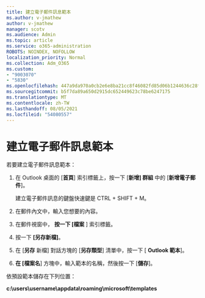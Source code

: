 ```yaml
---
title: 建立電子郵件訊息範本
ms.author: v-jmathew
author: v-jmathew
manager: scotv
ms.audience: Admin
ms.topic: article
ms.service: o365-administration
ROBOTS: NOINDEX, NOFOLLOW
localization_priority: Normal
ms.collection: Adm_O365
ms.custom:
- "9003070"
- "5830"
ms.openlocfilehash: 447a9da970a0cb2e6e8ba21cc8f46082fd85d06b1244636c28fdebc2d911531d
ms.sourcegitcommit: b5f7da89a650d2915dc652449623c78be6247175
ms.translationtype: MT
ms.contentlocale: zh-TW
ms.lasthandoff: 08/05/2021
ms.locfileid: "54080557"
---
```

# <a name="create-an-email-message-template"></a>建立電子郵件訊息範本

若要建立電子郵件訊息範本：

1. 在 Outlook 桌面的 [**首頁**] 索引標籤上，按一下 [**新增] 群組** 中的 [**新增電子郵件**]。

    建立電子郵件訊息的鍵盤快速鍵是 CTRL + SHIFT + M。

2. 在郵件內文中，輸入您想要的內容。
3. 在郵件視窗中， **按一下 [檔案** ] 索引標籤。
4. 按一下 **[另存新檔]**。
5. 在 [**另存** 新檔] 對話方塊的 [**另存類型**] 清單中，按一下 [ **Outlook 範本**]。
6. **在 [檔案名**] 方塊中，輸入範本的名稱，然後按一下 [**儲存**]。

依預設範本儲存在下列位置：

**c:\users\username\appdata\roaming\microsoft\templates**
